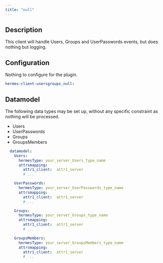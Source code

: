 ```yaml
---
title: "null"
---
```


## Description

This client will handle Users, Groups and UserPasswords events, but does nothing but logging.

## Configuration

Nothing to configure for the plugin.

```yaml
hermes-client-usersgroups_null:
```

## Datamodel

The following data types may be set up, without any specific constraint as nothing will be processed.

- Users
- UserPasswords
- Groups
- GroupsMembers

```yaml
  datamodel:
    Users:
      hermesType: your_server_Users_type_name
      attrsmapping:
        attr1_client:  attr1_server
        # ...

    UserPasswords:
      hermesType: your_server_UserPasswords_type_name
      attrsmapping:
        attr1_client:  attr1_server
        # ...

    Groups:
      hermesType: your_server_Groups_type_name
      attrsmapping:
        attr1_client:  attr1_server
        # ...

    GroupsMembers:
      hermesType: your_server_GroupsMembers_type_name
      attrsmapping:
        attr1_client:  attr1_server
        # ...
```
